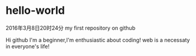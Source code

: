 # hello-world
2016年3月8日20时24分 my first repository on github

Hi github
I'm a beginner,I'm enthusiastic about coding! 
web is a necessaty in everyone's life!
